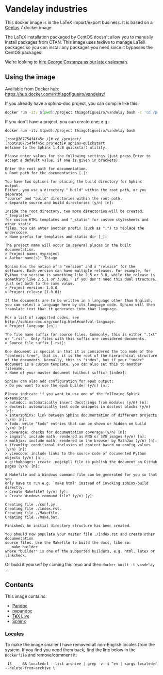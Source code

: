 # Vandelay industries

This docker image is in the LaTeX import/export business.  It is based on a
[Centos](https://hub.docker.com/_/centos/) 7 docker image.

The LaTeX installation packaged by CentOS doesn't allow you to manually install
packages from CTAN.  This image uses texlive to manage LaTeX packages so you
can install any packages you need since it bypasses the CentOS packages.

We're looking to [hire George Costanza as our latex
salesman](https://www.youtube.com/watch?v=_T35QhLx_KI).

## Using the image

Available from Docker hub: https://hub.docker.com/r/thiagofigueiro/vandelay/

If you already have a sphinx-doc project, you can compile like this:

```bash
docker run -itv $(pwd):/project thiagofigueiro/vandelay bash -c 'cd /project && make html && make latexpdf'

```

If you don't have a project, you can create one; e.g.:

```
docker run -itv $(pwd):/project thiagofigueiro/vandelay bash

[root@267754f4f45c /]# cd /project/
[root@267754f4f45c project]# sphinx-quickstart
Welcome to the Sphinx 1.4.8 quickstart utility.

Please enter values for the following settings (just press Enter to
accept a default value, if one is given in brackets).

Enter the root path for documentation.
> Root path for the documentation [.]:

You have two options for placing the build directory for Sphinx output.
Either, you use a directory "_build" within the root path, or you separate
"source" and "build" directories within the root path.
> Separate source and build directories (y/n) [n]:

Inside the root directory, two more directories will be created; "_templates"
for custom HTML templates and "_static" for custom stylesheets and other static
files. You can enter another prefix (such as ".") to replace the underscore.
> Name prefix for templates and static dir [_]:

The project name will occur in several places in the built documentation.
> Project name: myproject
> Author name(s): Thiago

Sphinx has the notion of a "version" and a "release" for the
software. Each version can have multiple releases. For example, for
Python the version is something like 2.5 or 3.0, while the release is
something like 2.5.1 or 3.0a1.  If you don't need this dual structure,
just set both to the same value.
> Project version: 1.0.0
> Project release [1.0.0]:

If the documents are to be written in a language other than English,
you can select a language here by its language code. Sphinx will then
translate text that it generates into that language.

For a list of supported codes, see
http://sphinx-doc.org/config.html#confval-language.
> Project language [en]:

The file name suffix for source files. Commonly, this is either ".txt"
or ".rst".  Only files with this suffix are considered documents.
> Source file suffix [.rst]:

One document is special in that it is considered the top node of the
"contents tree", that is, it is the root of the hierarchical structure
of the documents. Normally, this is "index", but if your "index"
document is a custom template, you can also set this to another filename.
> Name of your master document (without suffix) [index]:

Sphinx can also add configuration for epub output:
> Do you want to use the epub builder (y/n) [n]:

Please indicate if you want to use one of the following Sphinx extensions:
> autodoc: automatically insert docstrings from modules (y/n) [n]:
> doctest: automatically test code snippets in doctest blocks (y/n) [n]:
> intersphinx: link between Sphinx documentation of different projects (y/n) [n]:
> todo: write "todo" entries that can be shown or hidden on build (y/n) [n]:
> coverage: checks for documentation coverage (y/n) [n]:
> imgmath: include math, rendered as PNG or SVG images (y/n) [n]:
> mathjax: include math, rendered in the browser by MathJax (y/n) [n]:
> ifconfig: conditional inclusion of content based on config values (y/n) [n]:
> viewcode: include links to the source code of documented Python objects (y/n) [n]:
> githubpages: create .nojekyll file to publish the document on GitHub pages (y/n) [n]:

A Makefile and a Windows command file can be generated for you so that you
only have to run e.g. `make html' instead of invoking sphinx-build
directly.
> Create Makefile? (y/n) [y]:
> Create Windows command file? (y/n) [y]:

Creating file ./conf.py.
Creating file ./index.rst.
Creating file ./Makefile.
Creating file ./make.bat.

Finished: An initial directory structure has been created.

You should now populate your master file ./index.rst and create other documentation
source files. Use the Makefile to build the docs, like so:
   make builder
where "builder" is one of the supported builders, e.g. html, latex or linkcheck.
```

Or build it yourself by cloning this repo and then `docker built -t vandelay .`.


## Contents

This image contains:

* [Pandoc](http://pandoc.org/)
* [pypandoc](https://pypi.python.org/pypi/pypandoc)
* [TeX Live](https://www.tug.org/texlive/)
* [Sphinx](http://www.sphinx-doc.org/en/stable/)

### Locales

To make the image smaller I have removed all non-English locales from the
system.  If you find you need them back, find the line below in the
`Dockerfile` and remove/comment it:

```
 13     && localedef --list-archive | grep -v -i ^en | xargs localedef --delete-from-archive \
```


